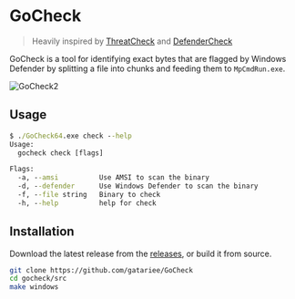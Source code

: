 # GoCheck
> Heavily inspired by [ThreatCheck](https://github.com/rasta-mouse/ThreatCheck) and [DefenderCheck](https://github.com/matterpreter/DefenderCheck)

GoCheck is a tool for identifying exact bytes that are flagged by Windows Defender by splitting a file into chunks and feeding them to `MpCmdRun.exe`.

![GoCheck2](./assets/gocheck_windef.gif)

## Usage
```cmd
$ ./GoCheck64.exe check --help
Usage:
  gocheck check [flags]

Flags:
  -a, --amsi          Use AMSI to scan the binary
  -d, --defender      Use Windows Defender to scan the binary
  -f, --file string   Binary to check
  -h, --help          help for check
```

## Installation
Download the latest release from the [releases](https://github.com/gatariee/GoCheck/releases), or build it from source.
```bash
git clone https://github.com/gatariee/GoCheck
cd gocheck/src
make windows
```
